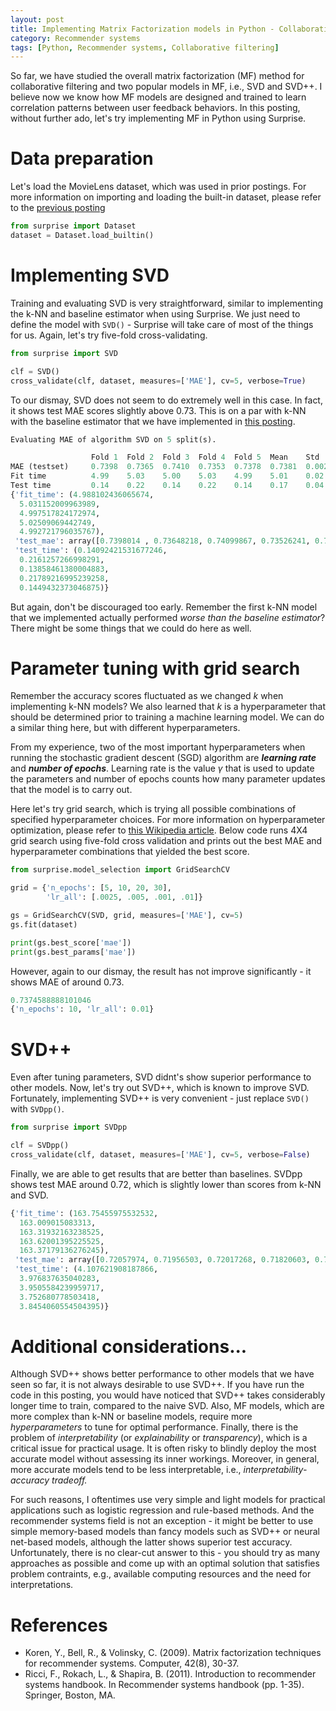 ```yaml
---
layout: post
title: Implementing Matrix Factorization models in Python - Collaborative filtering with Python 14
category: Recommender systems
tags: [Python, Recommender systems, Collaborative filtering]
---
```


So far, we have studied the overall matrix factorization (MF) method for collaborative filtering and two popular models in MF, i.e., SVD and SVD++. I believe now we know how MF models are designed and trained to learn correlation patterns between user feedback behaviors. In this posting, without further ado, let's try implementing MF in Python using Surprise.


# Data preparation

Let's load the MovieLens dataset, which was used in prior postings. For more information on importing and loading the built-in dataset, please refer to the [previous posting](https://buomsoo-kim.github.io/recommender%20systems/2020/09/06/Recommender-systems-collab-filtering-8.md/)


```python
from surprise import Dataset
dataset = Dataset.load_builtin()
```

 
# Implementing SVD

Training and evaluating SVD is very straightforward, similar to implementing the k-NN and baseline estimator when using Surprise. We just need to define the model with ```SVD()``` - Surprise will take care of most of the things for us. Again, let's try five-fold cross-validating. 

```python
from surprise import SVD

clf = SVD()
cross_validate(clf, dataset, measures=['MAE'], cv=5, verbose=True)
```

To our dismay, SVD does not seem to do extremely well in this case. In fact, it shows test MAE scores slightly above 0.73. This is on a par with k-NN with the baseline estimator that we have implemented in [this posting](https://buomsoo-kim.github.io/recommender%20systems/2020/09/07/Recommender-systems-collab-filtering-9.md/). 

```python
Evaluating MAE of algorithm SVD on 5 split(s).

                  Fold 1  Fold 2  Fold 3  Fold 4  Fold 5  Mean    Std     
MAE (testset)     0.7398  0.7365  0.7410  0.7353  0.7378  0.7381  0.0021  
Fit time          4.99    5.03    5.00    5.03    4.99    5.01    0.02    
Test time         0.14    0.22    0.14    0.22    0.14    0.17    0.04    
{'fit_time': (4.988102436065674,
  5.031152009963989,
  4.997517824172974,
  5.02509069442749,
  4.992721796035767),
 'test_mae': array([0.7398014 , 0.73648218, 0.74099867, 0.73526241, 0.73778967]),
 'test_time': (0.14092421531677246,
  0.2161257266998291,
  0.13858461380004883,
  0.21789216995239258,
  0.1449432373046875)}
```


But again, don't be discouraged too early. Remember the first k-NN model that we implemented actually performed *worse than the baseline estimator*? There might be some things that we could do here as well.


# Parameter tuning with grid search

Remember the accuracy scores fluctuated as we changed $k$ when implementing k-NN models? We also learned that $k$ is a hyperparameter that should be determined prior to training a machine learning model. We can do a similar thing here, but with different hyperparameters. 

From my experience, two of the most important hyperparameters when running the stochastic gradient descent (SGD) algorithm are __*learning rate*__ and __*number of epochs*__. Learning rate is the value $\gamma$ that is used to update the parameters and number of epochs counts how many parameter updates that the model is to carry out. 

Here let's try grid search, which is trying all possible combinations of specified hyperparameter choices. For more information on hyperparameter optimization, please refer to [this Wikipedia article](https://en.wikipedia.org/wiki/Hyperparameter_optimization). Below code runs 4X4 grid search using five-fold cross validation and prints out the best MAE and hyperparameter combinations that yielded the best score.

```python
from surprise.model_selection import GridSearchCV

grid = {'n_epochs': [5, 10, 20, 30], 
        'lr_all': [.0025, .005, .001, .01]}

gs = GridSearchCV(SVD, grid, measures=['MAE'], cv=5)
gs.fit(dataset)

print(gs.best_score['mae'])
print(gs.best_params['mae'])
```

However, again to our dismay, the result has not improve significantly - it shows MAE of around 0.73. 

```python
0.7374588888101046
{'n_epochs': 10, 'lr_all': 0.01}
```


# SVD++

Even after tuning parameters, SVD didnt's show superior performance to other models. Now, let's try out SVD++, which is known to improve SVD. Fortunately, implementing SVD++ is very convenient - just replace ```SVD()``` with ```SVDpp()```.

```python
from surprise import SVDpp

clf = SVDpp()
cross_validate(clf, dataset, measures=['MAE'], cv=5, verbose=False)
```

Finally, we are able to get results that are better than baselines. SVDpp shows test MAE around 0.72, which is slightly lower than scores from k-NN and SVD.  

```python
{'fit_time': (163.75455975532532,
  163.009015083313,
  163.31932163238525,
  163.62001395225525,
  163.37179136276245),
 'test_mae': array([0.72057974, 0.71956503, 0.72017268, 0.71820603, 0.72156721]),
 'test_time': (4.107621908187866,
  3.976837635040283,
  3.9505584239959717,
  3.752680778503418,
  3.8454060554504395)}
```


# Additional considerations...

Although SVD++ shows better performance to other models that we have seen so far, it is not always desirable to use SVD++. If you have run the code in this posting, you would have noticed that SVD++ takes considerably longer time to train, compared to the naive SVD. Also, MF models, which are more complex than k-NN or baseline models, require more *hyperparameters* to tune for optimal performance. Finally, there is the problem of *interpretability* (or *explainability* or *transparency*), which is a critical issue for practical usage. It is often risky to blindly deploy the most accurate model without assessing its inner workings. Moreover, in general, more accurate models tend to be less interpretable, i.e., *interpretability-accuracy tradeoff.* 

For such reasons, I oftentimes use very simple and light models for practical applications such as logistic regression and rule-based methods. And the recommender systems field is not an exception - it might be better to use simple memory-based models than fancy models such as SVD++ or neural net-based models, although the latter shows superior test accuracy. Unfortunately, there is no clear-cut answer to this - you should try as many approaches as possible and come up with an optimal solution that satisfies problem contraints, e.g., available computing resources and the need for interpretations.  



# References

- Koren, Y., Bell, R., & Volinsky, C. (2009). Matrix factorization techniques for recommender systems. Computer, 42(8), 30-37.
- Ricci, F., Rokach, L., & Shapira, B. (2011). Introduction to recommender systems handbook. In Recommender systems handbook (pp. 1-35). Springer, Boston, MA.
